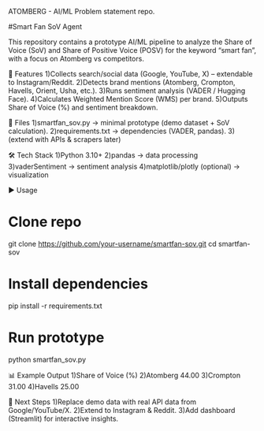 ATOMBERG - AI/ML Problem statement repo.

#Smart Fan SoV Agent

This repository contains a prototype AI/ML pipeline to analyze the Share of Voice (SoV) and Share of Positive Voice (POSV) for the keyword “smart fan”, with a focus on Atomberg vs competitors.

🚀 Features
1)Collects search/social data (Google, YouTube, X) – extendable to Instagram/Reddit.
2)Detects brand mentions (Atomberg, Crompton, Havells, Orient, Usha, etc.).
3)Runs sentiment analysis (VADER / Hugging Face).
4)Calculates Weighted Mention Score (WMS) per brand.
5)Outputs Share of Voice (%) and sentiment breakdown.

📂 Files
1)smartfan_sov.py → minimal prototype (demo dataset + SoV calculation).
2)requirements.txt → dependencies (VADER, pandas).
3)(extend with APIs & scrapers later)

🛠 Tech Stack
1)Python 3.10+
2)pandas → data processing
3)vaderSentiment → sentiment analysis
4)matplotlib/plotly (optional) → visualization

▶️ Usage
# Clone repo
git clone https://github.com/your-username/smartfan-sov.git
cd smartfan-sov

# Install dependencies
pip install -r requirements.txt

# Run prototype
python smartfan_sov.py

📊 Example Output
1)Share of Voice (%)
2)Atomberg    44.00
3)Crompton    31.00
4)Havells     25.00

📌 Next Steps
1)Replace demo data with real API data from Google/YouTube/X.
2)Extend to Instagram & Reddit.
3)Add dashboard (Streamlit) for interactive insights.
